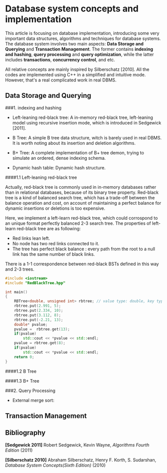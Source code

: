 # Database system concepts and implementation

This article is focusing on database implementation, introducing some very important data structures, algorithms and techniques for database systems. The database system involves two main aspects: __Data Storage and Querying__ and __Transaction Management__. The former contains __indexing and hashing__, __query processing__ and __query optimization__, while the latter includes __transactions__, __concurrency control__, and etc.

All relative concepts are mainly inspired by Silberschatz [2010]. All the codes are implemented using C++ in a simplified and intuitive mode. However, that's a real complicated work in real DBMS.

## Data Storage and Querying

###1. indexing and hashing

* Left-leaning red-black tree: A in-memory red-black tree, left-leaning model using recursive insertion mode, which is introduced in Sedgewick [2011].

* B Tree: A simple B tree data structure, witch is barely used in real DBMS. It is worth noting about its insertion and deletion algorithms.

* B+ Tree: A complete implementation of B+ tree demon, trying to simulate an ordered, dense indexing schema.

* Dynamic hash table: Dynamic hash structure.

####1.1 Left-leaning red-black tree

Actually, red-black tree is commonly used in in-memory databases rather than in relational databases, because of its binary tree property. Red-black tree is a kind of balanced search tree, which has a trade-off between the balance operation and cost, on account of maintaining a perfect balance for dynamic insertions or deletions is too expensive.

Here, we implement a left-learn red-black tree, which could corrospond to an unique format perfectly balanced 2-3 search tree. The properties of left-learn red-black tree are as following:

* Red links lean left.
* No node has two red links connected to it.
* The tree has perfect black balance : every path from the root to a null link has the same number of black links.

There is a 1-1 correspondence between red-black BSTs defined in this way and 2-3 trees.

```cpp
#include <iostream>
#include "RedBlackTree.hpp"

int main()
{
    RBTree<double, unsigned int> rbtree; // value type: double, key type: unsigned int.
    rbtree.put(2.991, 5);
    rbtree.put(2.334, 10);
    rbtree.put(3.112, 8);
    rbtree.put(-2.21, 13);
    double* pvalue;
    pvalue =  rbtree.get(13);
    if(pvalue)
        std::cout << *pvalue << std::endl;
    pvalue = rbtree.get(8);
    if(pvalue)
        std::cout << *pvalue << std::endl;
    return 0;
}
```




####1.2 B Tree

####1.3 B+ Tree


###2. Query Processing

* External merge sort: 


## Transaction Management


## Bibliography

__[Sedgewick 2011]__    Robert Sedgewick, Kevin Wayne, _Algorithms Fourth Edition_ (2011)

__[Silberschatz 2010]__    Abraham Silberschatz, Henry F. Korth, S. Sudarshan, _Database System Concepts(Sixth Edition)_ (2010)

